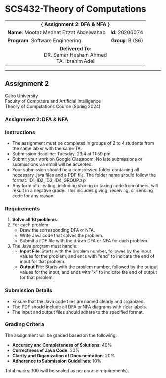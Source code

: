 # SCS432-Theory of Computations

<div align="center">
  <table width="100%">
    <tr>
      <td colspan="2" align="center"><strong>{ Assignment 2: DFA & NFA }</strong></td>
    </tr>
    <tr>
      <td align="left"><strong>Name</strong>: Mootaz Medhat Ezzat Abdelwahab</td>
      <td align="right"><strong>Id</strong>: 20206074</td>
    </tr>
    <tr>
      <td align="left"><strong>Program</strong>: Software Engineering</td>
      <td align="right"><strong>Group</strong>: B (S6)</td>
    </tr>
    <tr>
      <td align="center" colspan="2"><strong>Delivered To:</strong><br>DR. Samar Hesham Ahmed<br>TA. Ibrahim Adel</td>
    </tr>
  </table>
</div>

---

## Assignment 2

Cairo University  
Faculty of Computers and Artificial Intelligence  
Theory of Computations Course (Spring 2024) 

### Assignment 2: DFA & NFA

### Instructions

- The assignment must be completed in groups of 2 to 4 students from the same lab or with the same TA.
- Submission deadline: Tuesday, 23/4 at 11:59 pm.
- Submit your work on Google Classroom. No late submissions or submissions via email will be accepted.
- Your submission should be a compressed folder containing all necessary .java files and a PDF file. The folder name should follow the format: ID1_ID2_ID3_ID4_GROUP.zip
- Any form of cheating, including sharing or taking code from others, will result in a negative grade. This includes giving, receiving, or sending code for any reason.

### Requirements

1. **Solve all 10 problems**.
2. For each problem:
   - Draw the corresponding DFA or NFA.
   - Write Java code that solves the problem.
   - Submit a PDF file with the drawn DFA or NFA for each problem.
3. The Java program must handle:
   - **Input File**: Starts with the problem number, followed by the input values for the problem, and ends with "end" to indicate the end of input for that problem.
   - **Output File**: Starts with the problem number, followed by the output values for the input, and ends with "x" to indicate the end of output for that problem.

### Submission Details

- Ensure that the Java code files are named clearly and organized.
- The PDF should include all DFA or NFA diagrams with clear labels.
- The input and output files should adhere to the specified format.

### Grading Criteria

The assignment will be graded based on the following:
- **Accuracy and Completeness of Solutions**: 40%
- **Correctness of Java Code**: 30%
- **Clarity and Organization of Documentation**: 20%
- **Adherence to Submission Guidelines**: 10%

Total marks: 100 (will be scaled as per course requirements).
